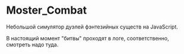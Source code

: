 # Moster_Combat

Небольшой симулятор дуэлей фэнтезийных существ на JavaScript. 

В настоящий момент "битвы" проходят в логе, соответственно, смотреть надо туда.
